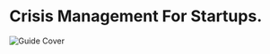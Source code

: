 # Crisis Management For Startups.
![Guide Cover](http://i328.photobucket.com/albums/l360/Jonwestenberg/Crisis%20management%20for%20startups._zpsaduspamq.png)
